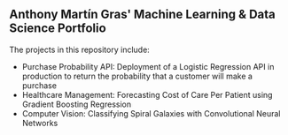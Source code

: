 ## Anthony Martín Gras' Machine Learning & Data Science Portfolio

The projects in this repository include:

- Purchase Probability API: Deployment of a Logistic Regression API in production to return the probability that a customer will make a purchase
- Healthcare Management: Forecasting Cost of Care Per Patient using Gradient Boosting Regression
- Computer Vision: Classifying Spiral Galaxies with Convolutional Neural Networks

